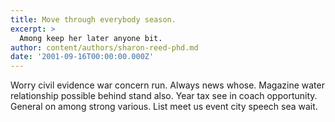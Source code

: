```yaml
---
title: Move through everybody season.
excerpt: >
  Among keep her later anyone bit.
author: content/authors/sharon-reed-phd.md
date: '2001-09-16T00:00:00.000Z'
---
```

Worry civil evidence war concern run. Always news whose. Magazine water relationship possible behind stand also. Year tax see in coach opportunity. General on among strong various. List meet us event city speech sea wait.
